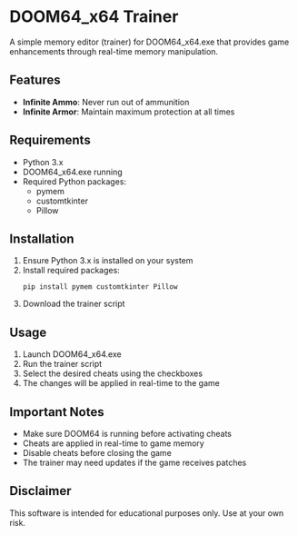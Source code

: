 # DOOM64_x64 Trainer

A simple memory editor (trainer) for DOOM64_x64.exe that provides game enhancements through real-time memory manipulation.

## Features

- **Infinite Ammo**: Never run out of ammunition
- **Infinite Armor**: Maintain maximum protection at all times

## Requirements

- Python 3.x
- DOOM64_x64.exe running
- Required Python packages:
  - pymem
  - customtkinter
  - Pillow

## Installation

1. Ensure Python 3.x is installed on your system
2. Install required packages:
   ```
   pip install pymem customtkinter Pillow
   ```
3. Download the trainer script

## Usage

1. Launch DOOM64_x64.exe
2. Run the trainer script
3. Select the desired cheats using the checkboxes
4. The changes will be applied in real-time to the game

## Important Notes

- Make sure DOOM64 is running before activating cheats
- Cheats are applied in real-time to game memory
- Disable cheats before closing the game
- The trainer may need updates if the game receives patches

## Disclaimer

This software is intended for educational purposes only. Use at your own risk.
